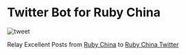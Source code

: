 # Twitter Bot for Ruby China

![tweet](https://github.com/ruby-china/twitter-bot/workflows/tweet/badge.svg)

Relay Excellent Posts from [Ruby China](https://ruby-china.org) to [Ruby China Twitter](https://twitter.com/ruby_china)
